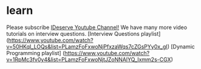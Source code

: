 # learn

Please subscribe [IDeserve Youtube Channel!](https://www.youtube.com/channel/UCMNkvKnD3mo3Jj9eTwJllWw)
We have many more video tutorials on interview questions. 
[Interview Questions playlist] (https://www.youtube.com/watch?v=50HKqI_LOQs&list=PLamzFoFxwoNjPfxzaWqs7cZGsPYy0x_gI)
[Dynamic Programming playlist] (https://www.youtube.com/watch?v=1RpMc3fv0y4&list=PLamzFoFxwoNjtJZoNNAlYQ_Ixmm2s-CGX)
